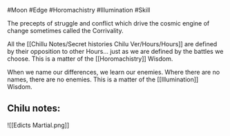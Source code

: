 #Moon #Edge #Horomachistry #Illumination #Skill 

The precepts of struggle and conflict which drive the cosmic engine of change sometimes called the Corrivality.

All the [[Chillu Notes/Secret histories Chilu Ver/Hours/Hours]] are defined by their opposition to other Hours... just as we are defined by the battles we choose. This is a matter of the [[Horomachistry]] Wisdom.

When we name our differences, we learn our enemies. Where there are no names, there are no enemies. This is a matter of the [[Illumination]] Wisdom.

Chilu notes:
- 

![[Edicts Martial.png]]